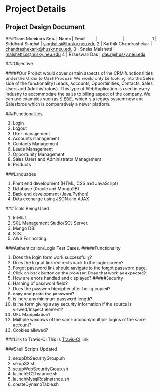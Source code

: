 # Project Details

## Project Design Document

###Team Members
Sno. | Name | Email
---- | ------------ | -------------
1    | Siddhant Singhal      | singhal.si@husky.neu.edu
2    | Karthik Chandrashekar | chandrashekar.k@husky.neu.edu
3    | Sneha Malshetti       | malshetti.s@husky.neu.edu
4    | Raseswari Das         | das.r@husky.neu.edu

###Objective

#####Our Project would cover certain aspects of the CRM functionalities under the Order to Cash Process. We would only be looking into the Sales side of the functionality (Leads, Accounts, Opportunities, Contacts, Sales Users and Administrators). This type of WebApplication is used in every industry to accommodate the sales to billing aspect of the company. We can use examples such as SIEBEL which is a legacy system now and Salesforce which is comparatively a newer platform.

###Functionalities
1. Login
2. Logout
3. User management
4. Accounts management
5. Contacts Management
6. Leads Management
7. Opportunity Management
8. Sales Users and Administrator Management
9. Products

###Languages
1. Front end development (HTML, CSS and JavaScript)
2. Database (Oracle and MongoDB)
3. Back end development (Java/Python)
4. Data exchange using JSON and AJAX

###Tools Being Used
1. IntelliJ.
2. SQL Management Studio/SQL Server.
3. Mongo DB.
4. STS.
5. AWS For hosting.

###Authentication/Login Test Cases.
#####Functionality
1.	Does the login form work successfully?
2.	Does the logout link redirects back to the login screen? 
3.	Forgot password link should navigate to the forgot password page.
4.	Click on back button on the browser, Does that work as expected?
5.	How are errors handled and displayed?
#####Security
1.	Hashing of password field?
2.	Does the password decipher after being copied?
3.	copy and paste the password?
4.	is there any minimum password length?
5.	is the form giving away security information if the source is viewed/Inspect element?
6.	URL Manipulation?
7.	Multiple windows of the same account/multiple logins of the same account?
8.	Cookies allowed?



###Link to Travis-CI
This is [Travis-CI](https://travis-ci.com/el9sid/neu-csye6225-4 "Travis-Team_2") link.

###Shell Scripts Updated
1. setupDbSecurityGroup.sh
2. setupS3.sh
3. setupWebSecurityGroup.sh 
4. launchEC2Instance.sh
5. launchMysqlRdsInstance.sh
6. createDynamoTable.sh
